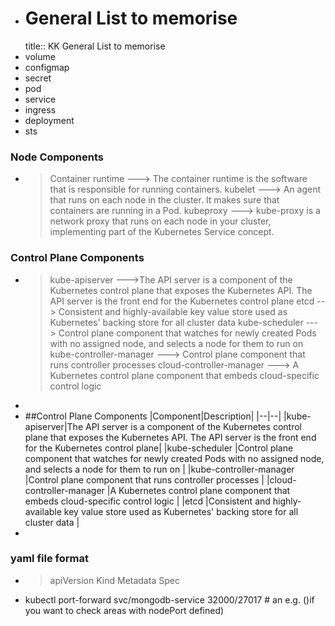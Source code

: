 - # General List to memorise
  title:: KK General List to memorise
- volume
- configmap
- secret
- pod
- service
- ingress
- deployment
- sts
### Node Components
- > Container runtime  ---> The container runtime is the software that is responsible for running containers.
  > kubelet            ---> An agent that runs on each node in the cluster. It makes sure that containers are running in a Pod.
  > kubeproxy          ---> kube-proxy is a network proxy that runs on each node in your cluster, implementing part of the Kubernetes Service concept.
### Control Plane Components
- > kube-apiserver           --->The API server is a component of the Kubernetes control plane that exposes the Kubernetes API. The API server is the front end for the Kubernetes control plane
  etcd                     --> Consistent and highly-available key value store used as Kubernetes' backing store for all cluster data
  kube-scheduler           ---> Control plane component that watches for newly created Pods with no assigned node, and selects a node for them to run on
  kube-controller-manager ---> Control plane component that runs controller processes
  cloud-controller-manager ---> A Kubernetes control plane component that embeds cloud-specific control logic
-
- ##Control Plane Components
  |Component|Description|
  |--|--|
  |kube-apiserver|The API server is a component of the Kubernetes control plane that exposes the Kubernetes API. The API server is the front end for the Kubernetes control plane|
  |kube-scheduler |Control plane component that watches for newly created Pods with no assigned node, and selects a node for them to run on |
  |kube-controller-manager |Control plane component that runs controller processes |
  |cloud-controller-manager |A Kubernetes control plane component that embeds cloud-specific control logic |
  |etcd |Consistent and highly-available key value store used as Kubernetes' backing store for all cluster data |
-
### yaml file format
- >apiVersion
  Kind
  Metadata
  Spec
- kubectl port-forward svc/mongodb-service 32000/27017  # an e.g. ()if you want to check areas with nodePort defined)